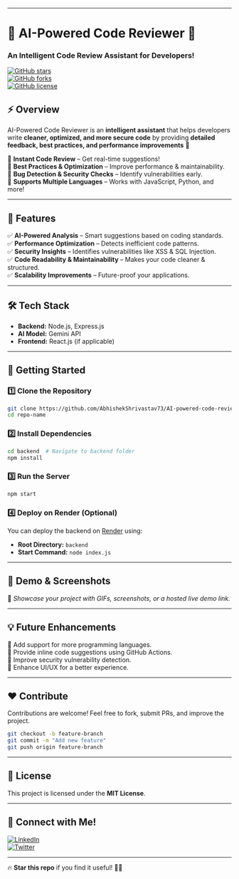 
---  

# 🚀 AI-Powered Code Reviewer 🤖  

### **An Intelligent Code Review Assistant for Developers!** 

[![GitHub stars](https://img.shields.io/github/stars/AbhishekShrivastav73/AI-powered-code-reviewer?style=for-the-badge)](https://github.com/AbhishekShrivastav73/AI-powered-code-reviewer/stargazers)  
[![GitHub forks](https://img.shields.io/github/forks/AbhishekShrivastav73/AI-powered-code-reviewer?style=for-the-badge)](https://github.com/AbhishekShrivastav73/AI-powered-code-reviewer/network)  
[![GitHub license](https://img.shields.io/github/license/AbhishekShrivastav73/AI-powered-code-reviewer?style=for-the-badge)](https://github.com/AbhishekShrivastav73/AI-powered-code-reviewer/blob/main/LICENSE)  

## ⚡ **Overview**  
AI-Powered Code Reviewer is an **intelligent assistant** that helps developers write **cleaner, optimized, and more secure code** by providing **detailed feedback, best practices, and performance improvements** 🚀  

🔹 **Instant Code Review** – Get real-time suggestions!  
🔹 **Best Practices & Optimization** – Improve performance & maintainability.  
🔹 **Bug Detection & Security Checks** – Identify vulnerabilities early.  
🔹 **Supports Multiple Languages** – Works with JavaScript, Python, and more!  

---

## 🎯 **Features**  

✅ **AI-Powered Analysis** – Smart suggestions based on coding standards.  
✅ **Performance Optimization** – Detects inefficient code patterns.  
✅ **Security Insights** – Identifies vulnerabilities like XSS & SQL Injection.  
✅ **Code Readability & Maintainability** – Makes your code cleaner & structured.  
✅ **Scalability Improvements** – Future-proof your applications.  

---

## 🛠 **Tech Stack**  

- **Backend:** Node.js, Express.js  
- **AI Model:** Gemini API  
- **Frontend:** React.js (if applicable)  

---

## 🚀 **Getting Started**  

### **1️⃣ Clone the Repository**  
```bash
git clone https://github.com/AbhishekShrivastav73/AI-powered-code-reviewer.git
cd repo-name
```

### **2️⃣ Install Dependencies**  
```bash
cd backend  # Navigate to backend folder
npm install
```

### **3️⃣ Run the Server**  
```bash
npm start
```

### **4️⃣ Deploy on Render (Optional)**  
You can deploy the backend on [Render](https://render.com/) using:  
- **Root Directory:** `backend`  
- **Start Command:** `node index.js`  

---

## 🎨 **Demo & Screenshots**  
📸 _Showcase your project with GIFs, screenshots, or a hosted live demo link._  

---

## 💡 **Future Enhancements**  

🔹 Add support for more programming languages.  
🔹 Provide inline code suggestions using GitHub Actions.  
🔹 Improve security vulnerability detection.  
🔹 Enhance UI/UX for a better experience.  

---

## ❤️ **Contribute**  
Contributions are welcome! Feel free to fork, submit PRs, and improve the project.  

```bash
git checkout -b feature-branch
git commit -m "Add new feature"
git push origin feature-branch
```

---

## 📜 **License**  
This project is licensed under the **MIT License**.  

---

## 🤝 **Connect with Me!**  
[![LinkedIn](https://img.shields.io/badge/LinkedIn-Connect-blue?style=for-the-badge&logo=linkedin)](https://linkedin.com/in/your-profile)  
[![Twitter](https://img.shields.io/badge/Twitter-Follow-blue?style=for-the-badge&logo=twitter)](https://twitter.com/yourprofile)  

---

🔥 **Star this repo** if you find it useful! 🚀✨  
